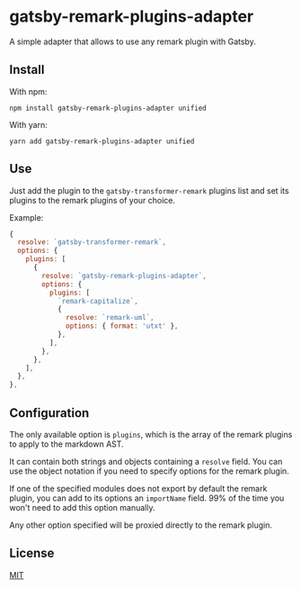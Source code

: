 # gatsby-remark-plugins-adapter

A simple adapter that allows to use any remark plugin with Gatsby.

## Install

With npm:
```
npm install gatsby-remark-plugins-adapter unified
```

With yarn:
```
yarn add gatsby-remark-plugins-adapter unified
```

## Use

Just add the plugin to the `gatsby-transformer-remark` plugins list and set its plugins to the remark plugins of your choice.

Example:

```js
{
  resolve: `gatsby-transformer-remark`,
  options: {
    plugins: [
      {
        resolve: `gatsby-remark-plugins-adapter`,
        options: {
          plugins: [
            `remark-capitalize`,
            {
              resolve: `remark-uml`,
              options: { format: 'utxt' },
            },
          ],
        },
      },
    ],
  },
},
```

## Configuration

The only available option is `plugins`, which is the array of the
remark plugins to apply to the markdown AST.

It can contain both strings and objects containing a `resolve` field.
You can use the object notation if you need to specify options for the remark plugin.

If one of the specified modules does not export by default the remark plugin, you can add
to its options an `importName` field. 99% of the time you won't need to add this option manually.

Any other option specified will be proxied directly to the remark plugin.

## License

[MIT](LICENSE)
